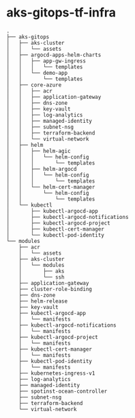 # aks-gitops-tf-infra

    .
    ├── aks-gitops
    │   ├── aks-cluster
    │   │   └── assets
    │   ├── argocd-apps-helm-charts
    │   │   ├── app-gw-ingress
    │   │   │   └── templates
    │   │   └── demo-app
    │   │       └── templates
    │   ├── core-azure
    │   │   ├── acr
    │   │   ├── application-gateway
    │   │   ├── dns-zone
    │   │   ├── key-vault
    │   │   ├── log-analytics
    │   │   ├── managed-identity
    │   │   ├── subnet-nsg
    │   │   ├── terraform-backend
    │   │   └── virtual-network
    │   ├── helm
    │   │   ├── helm-agic
    │   │   │   └── helm-config
    │   │   │       └── templates
    │   │   ├── helm-argocd
    │   │   │   └── helm-config
    │   │   │       └── templates
    │   │   └── helm-cert-manager
    │   │       └── helm-config
    │   │           └── templates
    │   └── kubectl
    │       ├── kubectl-argocd-app
    │       ├── kubectl-argocd-notifications
    │       ├── kubectl-argocd-project
    │       ├── kubectl-cert-manager
    │       └── kubectl-pod-identity
    └── modules
        ├── acr
        │   └── assets
        ├── aks-cluster
        │   └── modules
        │       ├── aks
        │       └── ssh
        ├── application-gateway
        ├── cluster-role-binding
        ├── dns-zone
        ├── helm-release
        ├── key-vault
        ├── kubectl-argocd-app
        │   └── manifests
        ├── kubectl-argocd-notifications
        │   └── manifests
        ├── kubectl-argocd-project
        │   └── manifests
        ├── kubectl-cert-manager
        │   └── manifests
        ├── kubectl-pod-identity
        │   └── manifests
        ├── kubernetes-ingress-v1
        ├── log-analytics
        ├── managed-identity
        ├── spotinst-ocean-controller
        ├── subnet-nsg
        ├── terraform-backend
        └── virtual-network
